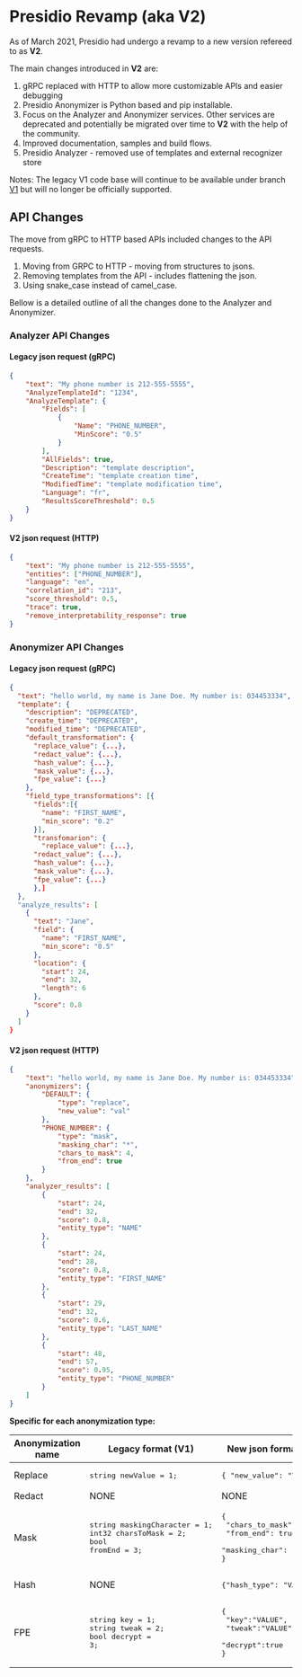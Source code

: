 # Presidio Revamp (aka V2)

As of March 2021, Presidio had undergo a revamp to a new version refereed to as **V2**.

The main changes introduced in **V2** are:

1. gRPC replaced with HTTP to allow more customizable APIs and easier debugging
2. Presidio Anonymizer is Python based and pip installable.
3. Focus on the Analyzer and Anonymizer services. Other services are deprecated and potentially be migrated over time to **V2** with the help of the community.
4. Improved documentation, samples and build flows.
5. Presidio Analyzer - removed use of templates and external recognizer store

Notes:
The legacy V1 code base will continue to be available under branch [V1](https://github.com/microsoft/presidio/tree/V1) but will no longer be officially supported.

## API Changes

The move from gRPC to HTTP based APIs included changes to the API requests.

1. Moving from GRPC to HTTP - moving from structures to jsons.
2. Removing templates from the API - includes flattening the json.
3. Using snake_case instead of camel_case.

Bellow is a detailed outline of all the changes done to the Analyzer and Anonymizer.

### Analyzer API Changes

#### Legacy json request (gRPC)

```json
{
    "text": "My phone number is 212-555-5555",
    "AnalyzeTemplateId": "1234",
    "AnalyzeTemplate": {
        "Fields": [
            {
                "Name": "PHONE_NUMBER",
                "MinScore": "0.5"
            }
        ],
        "AllFields": true,
        "Description": "template description",
        "CreateTime": "template creation time",
        "ModifiedTime": "template modification time",
        "Language": "fr",
        "ResultsScoreThreshold": 0.5
    }
}
```

#### V2 json request (HTTP)

```json
{
    "text": "My phone number is 212-555-5555",
    "entities": ["PHONE_NUMBER"],
    "language": "en",
    "correlation_id": "213",
    "score_threshold": 0.5,
    "trace": true,
    "remove_interpretability_response": true
}
```

### Anonymizer API Changes

#### Legacy json request (gRPC)

```json
{
  "text": "hello world, my name is Jane Doe. My number is: 034453334",
  "template": {
    "description": "DEPRECATED",
    "create_time": "DEPRECATED",
    "modified_time": "DEPRECATED",
    "default_transformation": {
      "replace_value": {...},
      "redact_value": {...},
      "hash_value": {...},
      "mask_value": {...},
      "fpe_value": {...}
    },
    "field_type_transformations": [{
      "fields":[{
        "name": "FIRST_NAME",
        "min_score": "0.2"
      }],
      "transfomarion": {
        "replace_value": {...},
      "redact_value": {...},
      "hash_value": {...},
      "mask_value": {...},
      "fpe_value": {...}
      },]
  },
  "analyze_results": [
    {
      "text": "Jane",
      "field": {
        "name": "FIRST_NAME",
        "min_score": "0.5"
      },
      "location": {
        "start": 24,
        "end": 32,
        "length": 6
      },
      "score": 0.8
    }
  ]
}
```

#### V2 json request (HTTP)

```json
{
    "text": "hello world, my name is Jane Doe. My number is: 034453334",
    "anonymizers": {
        "DEFAULT": {
            "type": "replace",
            "new_value": "val"
        },
        "PHONE_NUMBER": {
            "type": "mask",
            "masking_char": "*",
            "chars_to_mask": 4,
            "from_end": true
        }
    },
    "analyzer_results": [
        {
            "start": 24,
            "end": 32,
            "score": 0.8,
            "entity_type": "NAME"
        },
        {
            "start": 24,
            "end": 28,
            "score": 0.8,
            "entity_type": "FIRST_NAME"
        },
        {
            "start": 29,
            "end": 32,
            "score": 0.6,
            "entity_type": "LAST_NAME"
        },
        {
            "start": 48,
            "end": 57,
            "score": 0.95,
            "entity_type": "PHONE_NUMBER"
        }
    ]
}
```

**Specific for each anonymization type:**

| Anonymization name | Legacy format (V1)                                                                      | New json format (V2)                                                                       |
| ------------------ | --------------------------------------------------------------------------------------- | ------------------------------------------------------------------------------------------ |
| Replace            | <pre>string newValue = 1;</pre>                                                         | <pre>{ "new_value": "VALUE" }</pre>                                                        |
| Redact             | NONE                                                                                    | NONE                                                                                       |
| Mask               | <pre>string maskingCharacter = 1;<br>int32 charsToMask = 2; <br>bool fromEnd = 3;</pre> | <pre>{<br> "chars_to_mask": 10,<br> "from_end": true,<br> "masking_char": "\*" <br>}</pre> |
| Hash               | NONE                                                                                    | <pre>{"hash_type": "VALUE"}</pre>                                                          |
| FPE                | <pre>string key = 1;<br>string tweak = 2;<br>bool decrypt = 3;</pre>                    | <pre>{<br> "key":"VALUE",<br> "tweak":"VALUE",<br> "decrypt":true<br>}</pre>               |
